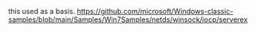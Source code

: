this used as a basis.
https://github.com/microsoft/Windows-classic-samples/blob/main/Samples/Win7Samples/netds/winsock/iocp/serverex
